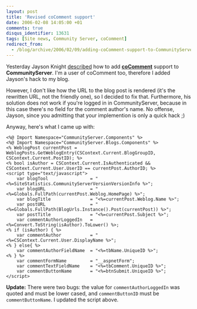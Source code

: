 ```yaml
---
layout: post
title: 'Revised coComment support'
date: 2006-02-08 14:05:00 +01
comments: true
disqus_identifier: 13631
tags: [Site news, Community Server, coComment]
redirect_from:
  - /blog/archive/2006/02/09/adding-coComment-support-to-CommunityServer.aspx
---
```


Yesterday Jayson Knight [described](http://jaysonknight.com/blog/archive/2006/02/08/7008.aspx) how to add [**coComment**](http://cocomment.com/) support to **CommunityServer**. I'm a user of coComment too, therefore I added Jayson's hack to my blog.

However, I don't like how the URL to the blog post is rendered (it's the rewritten URL, not the friendly one), so I decided to fix that. Furthermore, his solution does not work if you're logged in in CommunityServer, because in this case there's no field for the comment author's name. No offense, Jayson, since you admitting that your implemention is only a quick hack ;)

Anyway, here's what I came up with:

``` aspx-cs
<%@ Import Namespace="CommunityServer.Components" %>
<%@ Import Namespace="CommunityServer.Blogs.Components" %>
<% WeblogPost currentPost = WeblogPosts.GetWeblogEntry(CSContext.Current.BlogGroupID, CSContext.Current.PostID); %>
<% bool isAuthor = CSContext.Current.IsAuthenticated && CSContext.Current.User.UserID == currentPost.AuthorID; %>
<script type="text/javascript">
    var blogTool                = "<%=SiteStatistics.CommunityServerVersionVersionInfo %>";
    var blogURL                 = "<%=Globals.FullPath(currentPost.Weblog.HomePage) %>";
    var blogTitle               = "<%=currentPost.Weblog.Name %>";
    var postURL                 = "<%=Globals.FullPath(BlogUrls.Instance().Post(currentPost)) %>";
    var postTitle               = "<%=currentPost.Subject %>";
    var commentAuthorLoggedIn   = <%=Convert.ToString(isAuthor).ToLower() %>;
<% if (isAuthor) { %>
    var commentAuthor           = "<%=CSContext.Current.User.DisplayName %>";
<% } else{ %>
    var commentAuthorFieldName  = "<%=tbName.UniqueID %>";
<% } %>
    var commentFormName         = "__aspnetForm";
    var commentTextFieldName    = "<%=tbComment.UniqueID %>";
    var commentButtonName       = "<%=btnSubmit.UniqueID %>";
</script>
```

**Update:** There were two bugs: the value for `commentAuthorLoggedIn` was quoted and must be lower cased, and `commentButtonID` must be `commentButtonName`. I updated the script above.


